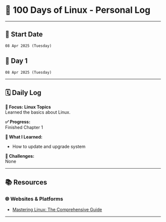 # 💯 100 Days of Linux - Personal Log

---

## 📅 Start Date  
`08 Apr 2025 (Tuesday)`

## 📆 Day 1  
`08 Apr 2025 (Tuesday)`

---

## 🗓️ Daily Log

**📌 Focus: Linux Topics**  
Learned the basics about Linux.

**✅ Progress:**  
Finished Chapter 1

**📖 What I Learned:**  
- How to update and upgrade system


**🤔 Challenges:**  
None 

---

## 📚 Resources

### 🌐 Websites & Platforms
- [Mastering Linux: The Comprehensive Guide](https://www.udemy.com/course/mastering-linux/)

--- 